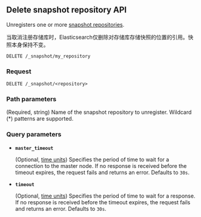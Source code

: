 ## Delete snapshot repository API

Unregisters one or more [snapshot repositories](https://www.elastic.co/guide/en/elasticsearch/reference/7.13/snapshots-register-repository.html).

当取消注册存储库时，Elasticsearch仅删除对存储库存储快照的位置的引用。快照本身保持不变。

```
DELETE /_snapshot/my_repository
```



### Request

```
DELETE /_snapshot/<repository>
```



### Path parameters

(Required, string) Name of the snapshot repository to unregister. Wildcard (*) patterns are supported.



### Query parameters

- **`master_timeout`**

  (Optional, [time units](https://www.elastic.co/guide/en/elasticsearch/reference/7.13/common-options.html#time-units)) Specifies the period of time to wait for a connection to the master node. If no response is received before the timeout expires, the request fails and returns an error. Defaults to `30s`.

- **`timeout`**

  (Optional, [time units](https://www.elastic.co/guide/en/elasticsearch/reference/7.13/common-options.html#time-units)) Specifies the period of time to wait for a response. If no response is received before the timeout expires, the request fails and returns an error. Defaults to `30s`.





